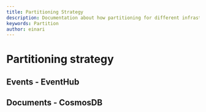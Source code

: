 ```yaml
---
title: Partitioning Strategy
description: Documentation about how partitioning for different infrastructure is set up
keywords: Partition
author: einari
---
```

# Partitioning strategy

## Events - EventHub

## Documents - CosmosDB